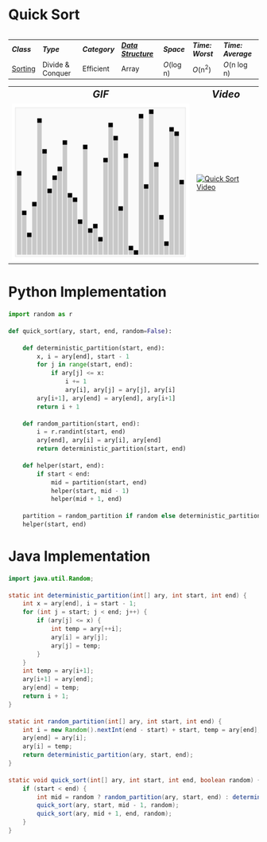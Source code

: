 # Quick Sort
<table>
    <tr>
        <table>
            <tr>
                <td><strong><i>Class</i></strong></td>
                <td><strong><i>Type</i></strong></td>
                <td><strong><i>Category</i></strong></td>
                <td><strong><i><a href="/DataStructures/">Data Structure</a></i></strong></td>
                <td><strong><i>Space</i></strong></td>
                <td><strong><i>Time: Worst</i></strong></td>
                <td><strong><i>Time: Average</i></strong></td>
            </tr>
            <tr>
                <td><a href="/Sorting/">Sorting</a></td>
                <td>Divide & Conquer</td>
                <td>Efficient</td>
                <td>Array</td>
                <td><i>O</i>(log n)</td>
                <td><i>O</i>(n<sup>2</sup>)</td>
                <td><i>O</i>(n log n)</td>
            </tr>
        </table>
    </tr>
    <tr>
        <table>
            <tr style="text-align: center; font-size:20px;">
                <td><strong><i>GIF</i></strong></td>
                <td><strong><i>Video</i></strong></td>
            </tr>
            <tr>
                <td><img src="QuickSort.gif" alt="Quick Sort GIF" style="width: auto; height: 315px;"/></td>
                <td><a href="https://youtu.be/Hoixgm4-P4M"><img src="http://img.youtube.com/vi/Hoixgm4-P4M/0.jpg" alt="Quick Sort Video" width="560" height="315"/></a></td>
            </tr>
        </table>
    </tr>
</table>

# Python Implementation
``` python
import random as r

def quick_sort(ary, start, end, random=False):
    
    def deterministic_partition(start, end):
        x, i = ary[end], start - 1
        for j in range(start, end):
            if ary[j] <= x:
                i += 1
                ary[i], ary[j] = ary[j], ary[i]
        ary[i+1], ary[end] = ary[end], ary[i+1]
        return i + 1
    
    def random_partition(start, end):
        i = r.randint(start, end)
        ary[end], ary[i] = ary[i], ary[end]
        return deterministic_partition(start, end)
    
    def helper(start, end):
        if start < end:
            mid = partition(start, end)
            helper(start, mid - 1)
            helper(mid + 1, end)
    
    partition = random_partition if random else deterministic_partition
    helper(start, end)
```

# Java Implementation
``` java
import java.util.Random;

static int deterministic_partition(int[] ary, int start, int end) {
    int x = ary[end], i = start - 1;
    for (int j = start; j < end; j++) {
        if (ary[j] <= x) {
            int temp = ary[++i];
            ary[i] = ary[j];
            ary[j] = temp;
        }
    }
    int temp = ary[i+1];
    ary[i+1] = ary[end];
    ary[end] = temp;
    return i + 1;
}

static int random_partition(int[] ary, int start, int end) {
    int i = new Random().nextInt(end - start) + start, temp = ary[end];
    ary[end] = ary[i];
    ary[i] = temp;
    return deterministic_partition(ary, start, end);
}

static void quick_sort(int[] ary, int start, int end, boolean random) {
    if (start < end) {
        int mid = random ? random_partition(ary, start, end) : deterministic_partition(ary, start, end);
        quick_sort(ary, start, mid - 1, random);
        quick_sort(ary, mid + 1, end, random);
    }
}
```